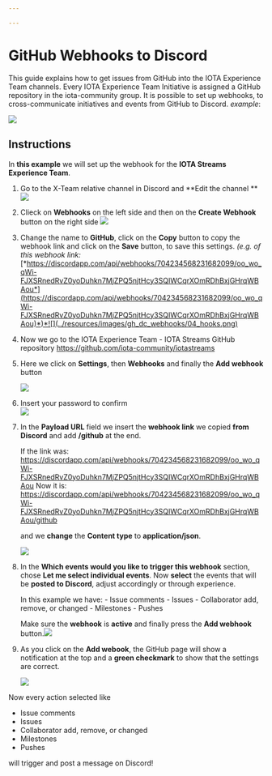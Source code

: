 ```yaml
---

---
```


# GitHub Webhooks to Discord

This guide explains how to get issues from GitHub into the IOTA Experience Team channels.
Every IOTA Experience Team Initiative is assigned a GitHub repository in the iota-community group. It is possible to set up webhooks, to cross-communicate initiatives and events from GitHub to Discord.
*example*:

![](../resources/images/gh_dc_webhooks/01_example.png)

## Instructions

In **this example** we will set up the webhook for the **IOTA Streams Experience Team**.

1. Go to the X-Team relative channel in Discord and **Edit the channel ** 
   ![](../resources/images/gh_dc_webhooks/02_channels.png)

2. Clieck on **Webhooks** on the left side and then on the **Create Webhook** button on the right side
   ![](../resources/images/gh_dc_webhooks/03_hooks.png)

3. Change the name to **GitHub**, click on the **Copy** button to copy the webhook link and click on the **Save** button, to save this settings. *(e.g. of this webhook link:* [*https://discordapp.com/api/webhooks/704234568231682099/oo_wo_qWi-FJXSRnedRvZ0yoDuhkn7MjZPQ5njtHcy3SQIWCqrXOmRDhBxjGHrqWBAou*](https://discordapp.com/api/webhooks/704234568231682099/oo_wo_qWi-FJXSRnedRvZ0yoDuhkn7MjZPQ5njtHcy3SQIWCqrXOmRDhBxjGHrqWBAou)*)*![](../resources/images/gh_dc_webhooks/04_hooks.png)

4. Now we go to the IOTA Experience Team - IOTA Streams GitHub repository
   ​https://github.com/iota-community/iotastreams 

5. Here we click on **Settings**, then **Webhooks** and finally the **Add webhook** button

   ![](../resources/images/gh_dc_webhooks/05_github.png)

6. Insert your password to confirm  
   ![](../resources/images/gh_dc_webhooks/06_gh_login.png)

7. In the **Payload URL** field we insert the **webhook link** we copied **from Discord** and add **/github** at the end.

   If the link was:
   https://discordapp.com/api/webhooks/704234568231682099/oo_wo_qWi-FJXSRnedRvZ0yoDuhkn7MjZPQ5njtHcy3SQIWCqrXOmRDhBxjGHrqWBAou
   Now it is:
   https://discordapp.com/api/webhooks/704234568231682099/oo_wo_qWi-FJXSRnedRvZ0yoDuhkn7MjZPQ5njtHcy3SQIWCqrXOmRDhBxjGHrqWBAou/github

   and we **change** the **Content type** to **application/json**.

   ![](/home/antonio/dev/Template_IOTA-X-Team-Initiative/resources/images/gh_dc_webhooks/07_gh_settings.png)

8. In the **Which events would you like to trigger this webhook** section, chose **Let me select individual events**.
   Now **select** the events that will be **posted to Discord**, adjust accordingly or through experience.

   In this example we have:
   \- Issue comments
   \- Issues
   \- Collaborator add, remove, or changed
   \- Milestones
   \- Pushes

   Make sure the **webhook** is **active** and finally press the **Add webhook** button.![](../resources/images/gh_dc_webhooks/08_gh_hooks.png)

9. As you click on the **Add webook**, the GitHub page will show a notification at the top and a **green checkmark** to show that the settings are correct.

   ![](../resources/images/gh_dc_webhooks/09_check.png)

   

Now every action selected like 

- Issue comments
- Issues
- Collaborator add, remove, or changed
- Milestones
- Pushes

will trigger and post a message on Discord!
